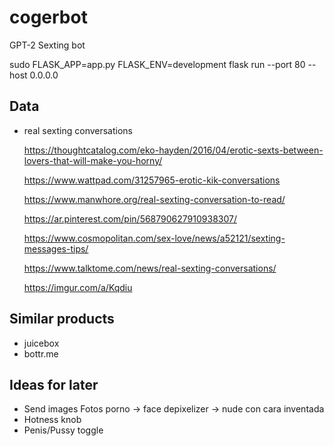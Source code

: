 # cogerbot
GPT-2 Sexting bot

sudo FLASK_APP=app.py FLASK_ENV=development flask run --port 80 --host 0.0.0.0


## Data
- real sexting conversations

	https://thoughtcatalog.com/eko-hayden/2016/04/erotic-sexts-between-lovers-that-will-make-you-horny/

	https://www.wattpad.com/31257965-erotic-kik-conversations

	https://www.manwhore.org/real-sexting-conversation-to-read/

	https://ar.pinterest.com/pin/568790627910938307/

	https://www.cosmopolitan.com/sex-love/news/a52121/sexting-messages-tips/

	https://www.talktome.com/news/real-sexting-conversations/

	https://imgur.com/a/Kqdiu

## Similar products
- juicebox
- bottr.me

## Ideas for later

- Send images
	Fotos porno -> face depixelizer -> nude con cara inventada
- Hotness knob
- Penis/Pussy toggle
